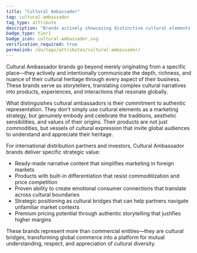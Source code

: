 ```yaml
---
title: "Cultural Ambassador"
tag: cultural-ambassador
tag_type: attribute
description: "Brands actively showcasing distinctive cultural elements through their products, storytelling, and market presence."
badge_type: tier1
badge_icon: cultural-ambassador.svg
verification_required: true
permalink: /en/tags/attributes/cultural-ambassador/
---
```


Cultural Ambassador brands go beyond merely originating from a specific place—they actively and intentionally communicate the depth, richness, and nuance of their cultural heritage through every aspect of their business. These brands serve as storytellers, translating complex cultural narratives into products, experiences, and interactions that resonate globally.

What distinguishes cultural ambassadors is their commitment to authentic representation. They don't simply use cultural elements as a marketing strategy, but genuinely embody and celebrate the traditions, aesthetic sensibilities, and values of their origins. Their products are not just commodities, but vessels of cultural expression that invite global audiences to understand and appreciate their heritage.

For international distribution partners and investors, Cultural Ambassador brands deliver specific strategic value:
- Ready-made narrative content that simplifies marketing in foreign markets
- Products with built-in differentiation that resist commoditization and price competition
- Proven ability to create emotional consumer connections that translate across cultural boundaries
- Strategic positioning as cultural bridges that can help partners navigate unfamiliar market contexts
- Premium pricing potential through authentic storytelling that justifies higher margins

These brands represent more than commercial entities—they are cultural bridges, transforming global commerce into a platform for mutual understanding, respect, and appreciation of cultural diversity.